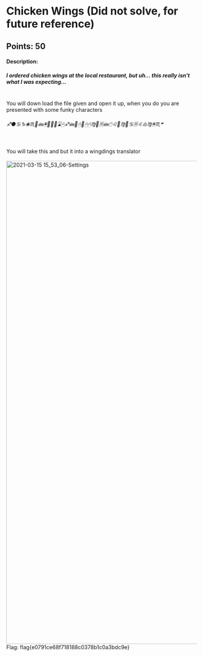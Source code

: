 # Chicken Wings (Did not solve, for future reference)
## Points: 50
#### Description:
##### I ordered chicken wings at the local restaurant, but uh... this really isn't what I was expecting... 
<br>
You will down load the file given and open it up, when you do you are presented with some funky characters<br>

###### ♐●♋♑❀♏📁🖮🖲📂♍♏⌛🖰♐🖮📂🖰📂🖰🖰♍📁🗏🖮🖰♌📂♍📁♋🗏♌♎♍🖲♏❝
<br>
You will take this and but it into a wingdings translator<br>
<br>
<img width="1280" alt="2021-03-15 15_53_06-Settings" src="https://user-images.githubusercontent.com/75152185/111219974-996c2980-85a6-11eb-8d71-057f050c2f61.png">
<br>
Flag: flag{e0791ce68f718188c0378b1c0a3bdc9e}
